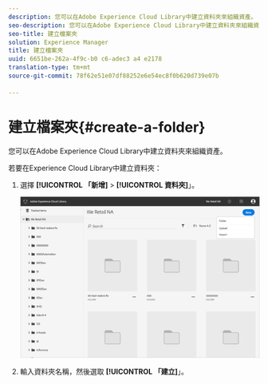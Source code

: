```yaml
---
description: 您可以在Adobe Experience Cloud Library中建立資料夾來組織資產。
seo-description: 您可以在Adobe Experience Cloud Library中建立資料夾來組織資產。
seo-title: 建立檔案夾
solution: Experience Manager
title: 建立檔案夾
uuid: 6651be-262a-4f9c-b0 c6-adec3 a4 e2178
translation-type: tm+mt
source-git-commit: 78f62e51e07df88252e6e54ec8f0b620d739e07b

---
```



# 建立檔案夾{#create-a-folder}

您可以在Adobe Experience Cloud Library中建立資料夾來組織資產。

若要在Experience Cloud Library中建立資料夾：

1. 選擇 **[!UICONTROL 「新增]** &gt; **[!UICONTROL 資料夾]**」。

   ![](assets/library_new_folder_upload.png)

1. 輸入資料夾名稱，然後選取 **[!UICONTROL 「建立]**」。

